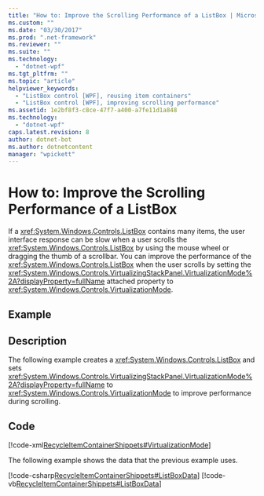 ```yaml
---
title: "How to: Improve the Scrolling Performance of a ListBox | Microsoft Docs"
ms.custom: ""
ms.date: "03/30/2017"
ms.prod: ".net-framework"
ms.reviewer: ""
ms.suite: ""
ms.technology: 
  - "dotnet-wpf"
ms.tgt_pltfrm: ""
ms.topic: "article"
helpviewer_keywords: 
  - "ListBox control [WPF], reusing item containers"
  - "ListBox control [WPF], improving scrolling performance"
ms.assetid: 1e2bf8f3-c8ce-47f7-a400-a7fe11d1a848
ms.technology: 
  - "dotnet-wpf"
caps.latest.revision: 8
author: dotnet-bot
ms.author: dotnetcontent
manager: "wpickett"
---
```

# How to: Improve the Scrolling Performance of a ListBox
If a <xref:System.Windows.Controls.ListBox> contains many items, the user interface response can be slow when a user scrolls the <xref:System.Windows.Controls.ListBox> by using the mouse wheel or dragging the thumb of a scrollbar. You can improve the performance of the <xref:System.Windows.Controls.ListBox> when the user scrolls by setting the <xref:System.Windows.Controls.VirtualizingStackPanel.VirtualizationMode%2A?displayProperty=fullName> attached property to <xref:System.Windows.Controls.VirtualizationMode>.  
  
## Example  
  
## Description  
 The following example creates a <xref:System.Windows.Controls.ListBox> and sets <xref:System.Windows.Controls.VirtualizingStackPanel.VirtualizationMode%2A?displayProperty=fullName> to <xref:System.Windows.Controls.VirtualizationMode> to improve performance during scrolling.  
  
## Code  
 [!code-xml[RecycleItemContainerShippets#VirtualizationMode](../../../../samples/snippets/csharp/VS_Snippets_Wpf/RecycleItemContainerShippets/CSharp/Window1.xaml#virtualizationmode)]  
  
 The following example shows the data that the previous example uses.  
  
 [!code-csharp[RecycleItemContainerShippets#ListBoxData](../../../../samples/snippets/csharp/VS_Snippets_Wpf/RecycleItemContainerShippets/CSharp/Window1.xaml.cs#listboxdata)]
 [!code-vb[RecycleItemContainerShippets#ListBoxData](../../../../samples/snippets/visualbasic/VS_Snippets_Wpf/RecycleItemContainerShippets/visualbasic/window1.xaml.vb#listboxdata)]